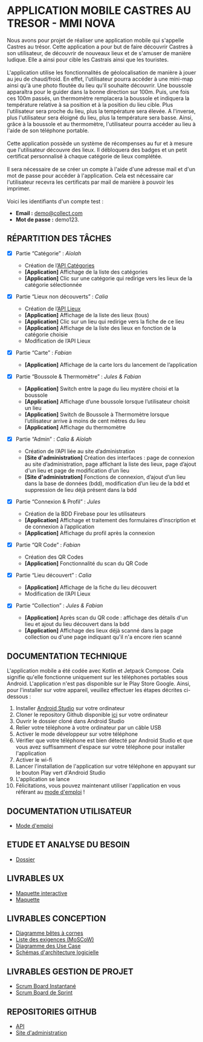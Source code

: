 # APPLICATION MOBILE CASTRES AU TRESOR - MMI NOVA
Nous avons pour projet de réaliser une application mobile qui s'appelle Castres au trésor. Cette application a pour but de faire découvrir Castres à son utilisateur, de découvrir de nouveaux lieux et de s'amuser de manière ludique. Elle a ainsi pour cible les Castrais ainsi que les touristes.<br><br>
L'application utilise les fonctionnalités de géolocalisation de manière à jouer au jeu de chaud/froid. En effet, l'utilisateur pourra accéder à une mini-map ainsi qu'à une photo floutée du lieu qu'il souhaite découvrir. Une boussole apparaîtra pour le guider dans la bonne direction sur 100m. Puis, une fois ces 100m passés, un thermomètre remplacera la boussole et indiquera la température relative à sa position et à la position du lieu cible. Plus l'utilisateur sera proche du lieu, plus la température sera élevée. A l'inverse, plus l'utilisateur sera éloigné du lieu, plus la température sera basse. Ainsi, grâce à la boussole et au thermomètre, l'utilisateur pourra accéder au lieu à l'aide de son téléphone portable.<br><br>
Cette application possède un système de récompenses au fur et à mesure que l'utilisateur découvre des lieux. Il débloquera des badges et un petit certificat personnalisé à chaque catégorie de lieux complétée.<br><br>
Il sera nécessaire de se créer un compte à l'aide d'une adresse mail et d'un mot de passe pour accéder à l'application. Cela est nécessaire car l'utilisateur recevra les certificats par mail de manière à pouvoir les imprimer.<br><br>
Voici les identifiants d'un compte test :
- **Email :** demo@collect.com
- **Mot de passe :** demo123.

## RÉPARTITION DES TÂCHES

- [x] Partie “Catégorie” : *Aïolah*
  - Création de l’[API Catégories](https://api-nodejs-sae.onrender.com/categories)
  - **[Application]** Affichage de la liste des catégories
  - **[Application]** Clic sur une catégorie qui redirige vers les lieux de la catégorie sélectionnée

- [x] Partie “Lieux non découverts” : *Calia*
  - Création de l’[API Lieux](https://api-nodejs-sae.onrender.com/lieux)
  - **[Application]** Affichage de la liste des lieux (tous)
  - **[Application]** Clic sur un lieu qui redirige vers la fiche de ce lieu
  - **[Application]** Affichage de la liste des lieux en fonction de la catégorie choisie
  - Modification de l’API Lieux

- [x] Partie “Carte” : *Fabian*
  - **[Application]** Affichage de la carte lors du lancement de l’application

- [x] Partie “Boussole & Thermomètre” : *Jules & Fabian*
  - **[Application]** Switch entre la page du lieu mystère choisi et la boussole 
  - **[Application]** Affichage d’une boussole lorsque l’utilisateur choisit un lieu 
  - **[Application]** Switch de Boussole à Thermomètre lorsque l’utilisateur arrive à moins de cent mètres du lieu
  - **[Application]** Affichage du thermomètre

- [x] Partie “Admin” : *Calia & Aïolah*
  - Création de l’API liée au site d’administration
  - **[Site d'administration]** Création des interfaces : page de connexion au site d’administration, page affichant la liste des lieux, page d’ajout d'un lieu et page de modification d’un lieu
  - **[Site d'administration]** Fonctions de connexion, d’ajout d’un lieu dans la base de données (bdd), modification d’un lieu de la bdd et suppression de lieu déjà présent dans la bdd
     
- [x] Partie “Connexion & Profil” : *Jules*
  - Création de la BDD Firebase pour les utilisateurs
  - **[Application]** Affichage et traitement des formulaires d’inscription et de connexion à l’application
  - **[Application]** Affichage du profil après la connexion

- [x] Partie “QR Code” : *Fabian*
  -  Création des QR Codes
  - **[Application]** Fonctionnalité du scan du QR Code

- [x] Partie “Lieu découvert” : *Calia*
  - **[Application]** Affichage de la fiche du lieu découvert
  - Modification de l’API Lieux

- [x] Partie “Collection” : *Jules & Fabian*
  - **[Application]** Après scan du QR code : affichage des détails d'un lieu et ajout du lieu découvert dans la bdd
  - **[Application]** Affichage des lieux déjà scanné dans la page collection ou d'une page indiquant qu'il n'a encore rien scanné

## DOCUMENTATION TECHNIQUE

L'application mobile a été codée avec Kotlin et Jetpack Compose. Cela signifie qu'elle fonctionne uniquement sur les téléphones portables sous Android.
L'application n'est pas disponible sur le Play Store Google. Ainsi, pour l'installer sur votre appareil, veuillez effectuer les étapes décrites ci-dessous :

1. Installer [Android Studio](https://developer.android.com/studio) sur votre ordinateur
2. Cloner le repository Github disponible [ici](https://github.com/mmicastres/sae501-calia-fabian-jules-aiolah) sur votre ordinateur
3. Ouvrir le dossier cloné dans Android Studio
4. Relier votre téléphone à votre ordinateur par un câble USB
5. Activer le mode développeur sur votre téléphone
6. Vérifier que votre téléphone est bien détecté par Android Studio et que vous avez suffisamment d'espace sur votre téléphone pour installer l'application
7. Activer le wi-fi
8. Lancer l'installation de l'application sur votre téléphone en appuyant sur le bouton Play vert d'Android Studio
9. L'application se lance
10. Félicitations, vous pouvez maintenant utiliser l'application en vous référant au [mode d'emploi](https://drive.google.com/file/d/1PgxkMK_kwXDhUorqANeb1DQUOA9_6dA4/view?usp=sharing) !

## DOCUMENTATION UTILISATEUR

- [Mode d'emploi](https://drive.google.com/file/d/1PgxkMK_kwXDhUorqANeb1DQUOA9_6dA4/view?usp=sharing)

## ETUDE ET ANALYSE DU BESOIN

- [Dossier](https://drive.google.com/file/d/1BE6ElyoEzDoLX1qG9Wxyk7S6qlv9tJjd/view?usp=sharing)

## LIVRABLES UX    
  
- [Maquette interactive](https://www.figma.com/proto/eb2jVZ2wBG65SzdeitfkCj/Maquettes?page-id=112%3A1263&type=design&node-id=126-887&viewport=307%2C396%2C0.23&t=aC1iHGlWLdDdAqOH-1&scaling=scale-down&starting-point-node-id=126%3A887&mode=design)
- [Maquette](https://www.figma.com/file/eb2jVZ2wBG65SzdeitfkCj/Maquettes?type=design&node-id=112%3A1263&mode=design&t=svda4gCIyw66cpDU-1)

## LIVRABLES CONCEPTION

- [Diagramme bêtes à cornes](https://drive.google.com/file/d/17680dEitnraFn44eEiCdIYYVlT9hDzV9/view?usp=sharing)
- [Liste des exigences (MoSCoW)](https://drive.google.com/file/d/1aBR2aIVle5xREsTTs_tqX8pkloJbfmX3/view?usp=sharing)
- [Diagramme des Use Case](https://drive.google.com/file/d/1DkBzDU89QWn4l19wKV0GEn4hEDR8-cK0/view?usp=sharing)
- [Schémas d'architecture logicielle](https://drive.google.com/file/d/1inSompsJSVajKH1Rq6da75etgYVx3M6S/view?usp=sharing)

## LIVRABLES GESTION DE PROJET

- [Scrum Board Instantané](https://github.com/orgs/mmicastres/projects/20/views/1)
- [Scrum Board de Sprint](https://trello.com/invite/b/n5La7cv6/ATTI5b7d23b6b91560ad4db776917f5d01d3F8BB4AEC/carte-au-tresor-organisation)

## REPOSITORIES GITHUB

- [API](https://github.com/aiolah/API-NodeJS-SAE)
- [Site d'administration](https://github.com/aiolah/admin-SAE)
